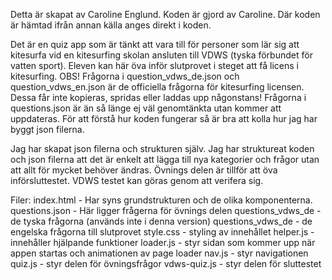 Detta är skapat av Caroline Englund. Koden är gjord av Caroline. Där koden är hämtad ifrån annan källa anges direkt i koden. 

Det är en quiz app som är tänkt att vara till för personer som lär sig att kitesurfa vid en kitesurfing skolan ansluten till VDWS (tyska förbundet för vatten sport). Eleven kan här öva inför slutprovet i steget att få licens i kitesurfing. OBS! Frågorna i question_vdws_de.json och question_vdws_en.json är de officiella frågorna för kitesurfing licensen. Dessa får inte kopieras, spridas eller laddas upp någonstans! Frågorna i questions.json är än så länge ej väl genomtänkta utan kommer att uppdateras. För att förstå hur koden fungerar så är bra att kolla hur jag har byggt json filerna.

Jag har skapat json filerna och strukturen själv. Jag har struktureat koden och json filerna att det är enkelt att lägga till nya kategorier och frågor utan att allt för mycket behöver ändras. Övnings delen är tillför att öva införsluttestet. VDWS testet kan göras genom att verifera sig.

Filer:
index.html - Har syns grundstrukturen och de olika komponenterna.
questions.json - Här ligger frågerna för övnings delen
questions_vdws_de - de tyska frågorna (används inte i denna version)
questions_vdws_de - de engelska frågorna till slutprovet
style.css - styling av innehållet
helper.js - innehåller hjälpande funktioner
loader.js - styr sidan som kommer upp när appen startas och animationen av page loader
nav.js - styr navigationen
quiz.js - styr delen för övningsfrågor
vdws-quiz.js - styr delen för sluttestet


